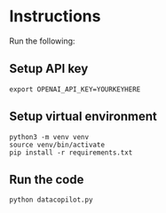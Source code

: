 # Instructions

Run the following:

## Setup API key
`export OPENAI_API_KEY=YOURKEYHERE`

## Setup virtual environment

```
python3 -m venv venv
source venv/bin/activate
pip install -r requirements.txt
```

## Run the code
```
python datacopilot.py
```
